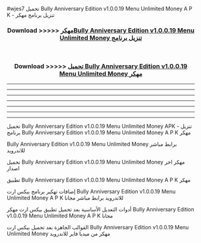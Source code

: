 #wjes7 تحميل Bully Anniversary Edition v1.0.0.19   Menu Unlimited Money  A P K - تنزيل برنامج مهكر



<div align="center">
<h3>Download >>>>> <a href="https://runaway1.web.app/?sq=Bully Anniversary Edition v1.0.0.19   Menu Unlimited Money ">مهكرBully Anniversary Edition v1.0.0.19   Menu Unlimited Money  تنزيل برنامج</a></h3><br>

<h3>Download >>>>> <a href="https://runaway1.web.app/?sq=Bully Anniversary Edition v1.0.0.19   Menu Unlimited Money ">تحميل Bully Anniversary Edition v1.0.0.19   Menu Unlimited Money  مهكر</a></h3>
</div>


----------------------------------------------------------

----------------------------------------------------------

----------------------------------------------------------

----------------------------------------------------------

----------------------------------------------------------

----------------------------------------------------------

----------------------------------------------------------

تحميل Bully Anniversary Edition v1.0.0.19   Menu Unlimited Money  APK - تنزيل برنامج Bully Anniversary Edition v1.0.0.19   Menu Unlimited Money  A P K مهكر

Bully Anniversary Edition v1.0.0.19   Menu Unlimited Money  برابط مباشر للاندرويد

تحميل Bully Anniversary Edition v1.0.0.19   Menu Unlimited Money  مهكر اخر اصدار

تطبيق Bully Anniversary Edition v1.0.0.19   Menu Unlimited Money  A P K مهكر

إضافات تهكير برنامج بيكس ارت Bully Anniversary Edition v1.0.0.19   Menu Unlimited Money  A P K للاندرويد برابط مباشر مجانا

أدوات التعديل الأساسية بعد تحميل تطبيق بيكس ارت مهكر Bully Anniversary Edition v1.0.0.19   Menu Unlimited Money  A P K مجانا

القوالب الجاهزة بعد تحميل بيكس ارت Bully Anniversary Edition v1.0.0.19   Menu Unlimited Money  مهكر من ميديا فاير للاندرويد


